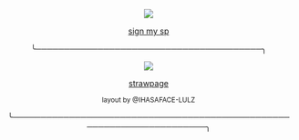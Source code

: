 <p align="center"> <img src="https://komarev.com/ghpvc/?username=tenmou&color=green&label=🐇"> </p>

<p align="center"> <ins> sign my sp</ins> </p>

<p align="center"> ╰────────────────────────────────────────╮ </p>

<p align="center"> <img src="wip"> </p>

<p align="center"> <a href="https://deathmaggot.straw.page/">strawpage</a> </p>

<p align="center"> <sub> layout by @IHASAFACE-LULZ </sub> </p>
<p align="center"> ╰──────────────────────────────────────────────────────────────────────╮ </p>

